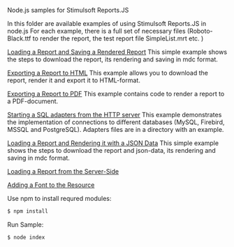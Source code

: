 Node.js samples for Stimulsoft Reports.JS

In this folder are available examples of using Stimulsoft Reports.JS in node.js
For each example, there is a full set of necessary files (Roboto-Black.ttf to render the report, the test report file SimpleList.mrt etc. )

[Loading a Report and Saving a Rendered Report](https://github.com/stimulsoft/Samples-JS/tree/master/Node.js/Loading%20a%20Report%20and%20Saving%20a%20Rendered%20Report)
This simple example shows the steps to download the report, its rendering and saving in mdc format.

[Exporting a Report to HTML](https://github.com/stimulsoft/Samples-JS/tree/master/Node.js/Exporting%20a%20Report%20to%20HTML)
This example allows you to download the report, render it and export it to HTML-format.
 
[Exporting a Report to PDF](https://github.com/stimulsoft/Samples-JS/tree/master/Node.js/Exporting%20a%20Report%20to%20PDF)
This example contains code to render a report to a PDF-document.

[Starting a SQL adapters from the HTTP server](https://github.com/stimulsoft/Samples-JS/tree/master/Node.js/Starting%20SQL%20adapters%20from%20the%20HTTP%20server)
This example demonstrates the implementation of connections to different databases (MySQL, Firebird, MSSQL and PostgreSQL). Adapters files are in a directory with an example.

[Loading a Report and Rendering it with a JSON Data](https://github.com/stimulsoft/Samples-JS/tree/master/Node.js/Loading%20a%20Report%20and%20Rendering%20it%20with%20a%20JSON%20Data)
This simple example shows the steps to download the report and json-data, its rendering and saving in mdc format.

[Loading a Report from the Server-Side](https://github.com/stimulsoft/Samples-JS/tree/master/Node.js/Loading%20a%20Report%20from%20the%20Server-Side)

[Adding a Font to the Resource](https://github.com/stimulsoft/Samples-JS/tree/master/Node.js/Adding%20a%20Font%20to%20the%20Resource)

Use npm to install requred modules:
```sh
$ npm install
```

Run Sample:
```sh
$ node index
```
